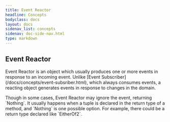 ```yaml
---
title: Event Reactor
headline: Concepts
bodyclass: docs
layout: docs
sidenav_list: concepts
sidenav: doc-side-nav.html
type: markdown
---
```

<h2 class="top">Event Reactor</h2> 
Event Reactor is an object which usually produces one or more events in response to an incoming event. 
Unlike [Event Subscriber](/docs/concepts/event-subsriber.html), which always consumes events, a reacting object generates events in response to changes in the domain.

<p class="note">Though in some cases, Event Reactor may ignore the event, returning `Nothing`. It usually happens when a tuple is declared in the return type of a method, and `Nothing` is one possible option.
For example, there could be a return type declared like `EitherOf2<TaskReAssigned, Nothing>`.</p>

